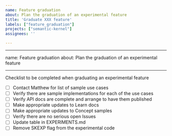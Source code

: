 ```yaml
---
name: Feature graduation
about: Plan the graduation of an experimental feature
title: 'Graduate XXX feature'
labels: ["feature_graduation"]
projects: ["semantic-kernel"]
assignees: ''

---
```


---
name: Feature graduation
about: Plan the graduation of an experimental feature

---

Checklist to be completed when graduating an experimental feature

- [ ] Contact Matthew for list of sample use cases
- [ ] Verify there are sample implementations​ for each of the use cases
- [ ] ​Verify API docs are complete and arrange to have them published
- [ ] Make appropriate updates to Learn docs​
- [ ] Make appropriate updates to Concept samples
- [ ] Verify there are no serious open Issues​​
- [ ] Update table in EXPERIMENTS.md
- [ ] Remove SKEXP​ flag from the experimental code
